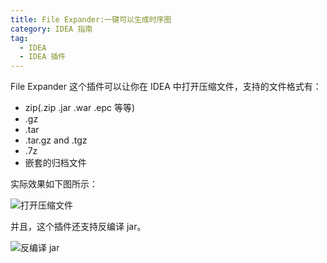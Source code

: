 ```yaml
---
title: File Expander:一键可以生成时序图
category: IDEA 指南
tag:
  - IDEA
  - IDEA 插件
---
```


File Expander 这个插件可以让你在 IDEA 中打开压缩文件，支持的文件格式有：

- zip(.zip .jar .war .epc 等等)
- .gz
- .tar
- .tar.gz and .tgz
- .7z
- 嵌套的归档文件

实际效果如下图所示：

![打开压缩文件](https://oss.javaguide.cn/idea/file-expander-archive-based-file.png)

并且，这个插件还支持反编译 jar。

![反编译 jar](https://oss.javaguide.cn/idea/file-expander-decompile.png)